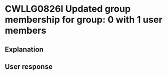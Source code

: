 # CWLLG0826I Updated group membership for group: 0 with 1 user members

## Explanation

## User response